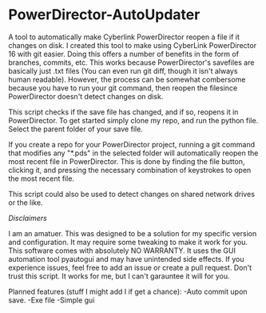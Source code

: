 # PowerDirector-AutoUpdater
A tool to automatically make Cyberlink PowerDirector reopen a file if it changes on disk. 
I created this tool to make using CyberLink PowerDirector 16 with git easier. Doing this offers a number of benefits in the form of branches, commits, etc. This works because PowerDirector's savefiles are basically just .txt files (You can even run git diff, though it isn't always human readable). However, the process can be somewhat combersome because you have to run your git command, then reopen the filesince PowerDirector doesn't detect changes on disk.

This script checks if the save file has changed, and if so, reopens it in PowerDirector. To get started simply clone my repo, and run the python file. Select the parent folder of your save file.

If you create a repo for your PowerDirector project, running a git command that modifies any "\*.pds" in the selected folder will automatically reopen the most recent file in PowerDirector. This is done by finding the file button, clicking it, and pressing the necessary combination of keystrokes to open the most recent file. 

This script could also be used to detect changes on shared network drives or the like.

_Disclaimers_

I am an amatuer. 
This was designed to be a solution for my specific version and configuration. It may require some tweaking to make it work for you. 
This software comes with absolutely NO WARRANTY. It uses the GUI automation tool pyautogui and may have unintended side effects. If you experience issues, feel free to add an issue or create a pull request.
Don't trust this script. It works for me, but I can't garauntee it will for you. 

Planned features (stuff I might add I if get a chance):
-Auto commit upon save. 
-Exe file
-Simple gui
